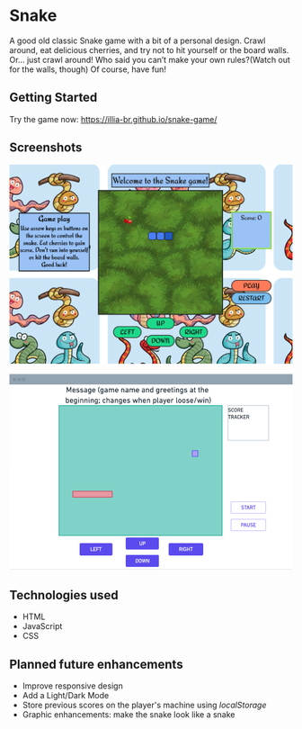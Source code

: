 
# Snake

A good old classic Snake game with a bit of a personal design. Crawl around, eat delicious cherries, and try not to hit yourself or the board walls. Or... just crawl around! Who said you can’t make your own rules?(Watch out for the walls, though) Of course, have fun!

## Getting Started

Try the game now: <https://illia-br.github.io/snake-game/>


## Screenshots

![Snake game screenshot](./assets/gamescreenshot.png)

![Snake game wireframe](./assets/snakeWireframe.png)

## Technologies used

+ HTML
+ JavaScript
+ CSS

## Planned future enhancements

+ Improve responsive design
+ Add a Light/Dark Mode
+ Store previous scores on the player's machine using *localStorage*
+ Graphic enhancements: make the snake look like a snake
